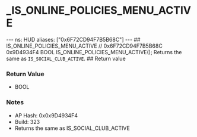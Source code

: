# _IS_ONLINE_POLICIES_MENU_ACTIVE

--- ns: HUD aliases: ["0x6F72CD94F7B5B68C"] --- ## IS_ONLINE_POLICIES_MENU_ACTIVE  // 0x6F72CD94F7B5B68C 0x9D4934F4 BOOL IS_ONLINE_POLICIES_MENU_ACTIVE();  Returns the same as `IS_SOCIAL_CLUB_ACTIVE`.  ## Return value

### Return Value
* BOOL

### Notes
* AP Hash: 0x0x9D4934F4
* Build: 323
* Returns the same as IS_SOCIAL_CLUB_ACTIVE

